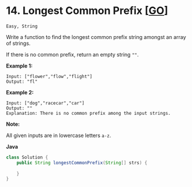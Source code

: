 # 14. Longest Common Prefix [[GO](https://github.com/Apollo4634/LeetCode/blob/master/solution/string/LongestCommonPrefix.java)]

```Easy, String```

Write a function to find the longest common prefix string amongst an array of strings.

If there is no common prefix, return an empty string `""`.

**Example 1:**

```
Input: ["flower","flow","flight"]
Output: "fl"
```

**Example 2:**

```
Input: ["dog","racecar","car"]
Output: ""
Explanation: There is no common prefix among the input strings.
```

**Note:**

All given inputs are in lowercase letters `a-z`.

**Java**

```java
class Solution {
    public String longestCommonPrefix(String[] strs) {
        
    }
}
```

